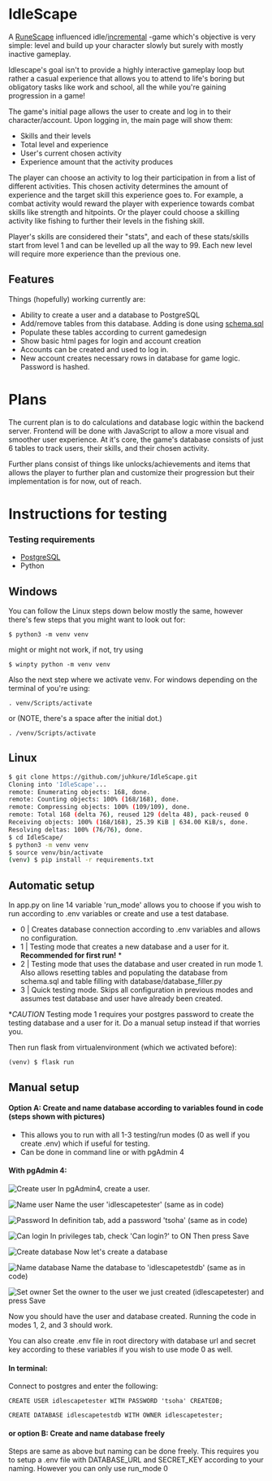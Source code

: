 # IdleScape

A [RuneScape](https://www.runescape.com/) influenced idle/[incremental](https://en.wikipedia.org/wiki/Incremental_game) -game which's objective is very simple: level and build up your character slowly but surely with mostly inactive gameplay.

Idlescape's goal isn't to provide a highly interactive gameplay loop but rather a casual experience that allows you to attend to life's boring but obligatory tasks like work and school, all the while you're gaining progression in a game!

The game's initial page allows the user to create and log in to their character/account. Upon logging in, the main page will show them:

- Skills and their levels
- Total level and experience
- User's current chosen activity
- Experience amount that the activity produces

The player can choose an activity to log their participation in from a list of different activities. This chosen activity determines the amount of experience and the target skill this experience goes to. For example, a combat activity would reward the player with experience towards combat skills like strength and hitpoints. Or the player could choose a skilling activity like fishing to further their levels in the fishing skill.

Player's skills are considered their "stats", and each of these stats/skills start from level 1 and can be levelled up all the way to 99. Each new level will require more experience than the previous one.

## Features

Things (hopefully) working currently are:
* Ability to create a user and a database to PostgreSQL
* Add/remove tables from this database. Adding is done using [schema.sql](https://github.com/juhkure/IdleScape/blob/main/schema.sql)
* Populate these tables according to current gamedesign
* Show basic html pages for login and account creation
* Accounts can be created and used to log in.
* New account creates necessary rows in database for game logic. Password is hashed.



# Plans

The current plan is to do calculations and database logic within the backend server. Frontend will be done with JavaScript to allow a more visual and smoother user experience. At it's core, the game's database consists of just 6 tables to track users, their skills, and their chosen activity.

Further plans consist of things like unlocks/achievements and items that allows the player to further plan and customize their progression but their implementation is for now, out of reach.

# Instructions for testing

### Testing requirements ###

* [PostgreSQL](https://www.postgresql.org/download/ "PostgreSQL download page")
* Python


## Windows

You can follow the Linux steps down below mostly the same, however there's few steps that you might want to look out for:

```
$ python3 -m venv venv
```

might or might not work, if not, try using

```
$ winpty python -m venv venv
```

Also the next step where we activate venv. For windows depending on the terminal of you're using:

```
. venv/Scripts/activate
```
or    (NOTE, there's a space after the initial dot.) 

```
. /venv/Scripts/activate
```

## Linux

```sh
$ git clone https://github.com/juhkure/IdleScape.git
Cloning into 'IdleScape'...
remote: Enumerating objects: 168, done.
remote: Counting objects: 100% (168/168), done.
remote: Compressing objects: 100% (109/109), done.
remote: Total 168 (delta 76), reused 129 (delta 48), pack-reused 0
Receiving objects: 100% (168/168), 25.39 KiB | 634.00 KiB/s, done.
Resolving deltas: 100% (76/76), done.
$ cd IdleScape/
$ python3 -m venv venv
$ source venv/bin/activate
(venv) $ pip install -r requirements.txt
```

## Automatic setup

In app.py on line 14 variable 'run_mode' allows you to choose if you wish to run according to .env variables or create and use a test database.
* 0 | Creates database connection according to .env variables and allows no configuration.
* 1 | Testing mode that creates a new database and a user for it. **Recommended for first run!** *
* 2 | Testing mode that uses the database and user created in run mode 1. Also allows resetting tables and populating the database from schema.sql and table filling with database/database_filler.py
* 3 | Quick testing mode. Skips all configuration in previous modes and assumes test database and user have already been created.

**CAUTION* Testing mode 1 requires your postgres password to create the testing database and a user for it. Do a manual setup instead if that worries you.

Then run flask from virtualenvironment (which we activated before):

```
(venv) $ flask run
```

## Manual setup

#### Option A: Create and name database according to variables found in code (steps shown with pictures)
* This allows you to run with all 1-3 testing/run modes (0 as well if you create .env) which if useful for testing.
* Can be done in command line or with pgAdmin 4

#### With pgAdmin 4: ####

![Create user](https://github.com/juhkure/IdleScape/blob/main/readme_images/create_user.png)
In pgAdmin4, create a user.

![Name user](https://github.com/juhkure/IdleScape/blob/main/readme_images/user_name.png)
Name the user 'idlescapetester' (same as in code)

![Password](https://github.com/juhkure/IdleScape/blob/main/readme_images/password.png)
In definition tab, add a password 'tsoha' (same as in code)

![Can login](https://github.com/juhkure/IdleScape/blob/main/readme_images/can_login.png)
In privileges tab, check 'Can login?' to ON
Then press Save

![Create database](https://github.com/juhkure/IdleScape/blob/main/readme_images/create_db.png)
Now let's create a database

![Name database](https://github.com/juhkure/IdleScape/blob/main/readme_images/db_name.png)
Name the database to 'idlescapetestdb' (same as in code)

![Set owner](https://github.com/juhkure/IdleScape/blob/main/readme_images/db_owner.png)
Set the owner to the user we just created (idlescapetester) and press Save

Now you should have the user and database created. Running the code in modes 1, 2, and 3 should work.

You can also create .env file in root directory with database url and secret key according to these variables if you wish to use mode 0 as well.

#### In terminal: ####

Connect to postgres and enter the following:

```
CREATE USER idlescapetester WITH PASSWORD 'tsoha' CREATEDB;
```

```
CREATE DATABASE idlescapetestdb WITH OWNER idlescapetester;
```

#### or option B: Create and name database freely

Steps are same as above but naming can be done freely. This requires you to setup a .env file with DATABASE_URL and SECRET_KEY according to your naming.
However you can only use run_mode 0 
